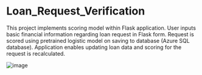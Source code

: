 # Loan_Request_Verification

This project implements scoring model within Flask application. User inputs basic financial information regarding loan request in Flask form. Request is scored using pretrained logistic model on saving to database (Azure SQL database). Application enables updating loan data and scoring for the request is recalculated.  


![image](https://github.com/KatarzynaSzmydki/Loan_Request_Verification/assets/104822281/d40e2216-4c40-40ee-8cfc-524e1115c6ec)
